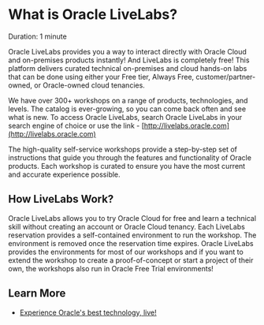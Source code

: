 # What is Oracle LiveLabs?

Duration: 1 minute

Oracle LiveLabs provides you a way to interact directly with Oracle Cloud and on-premises products instantly! And LiveLabs is completely free! This platform delivers curated technical on-premises and cloud hands-on labs that can be done using either your Free tier, Always Free, customer/partner-owned, or Oracle-owned cloud tenancies.

We have over 300+ workshops on a range of products, technologies, and levels. The catalog is ever-growing, so you can come back often and see what is new. To access Oracle LiveLabs, search Oracle LiveLabs in your search engine of choice or use the link - [http://livelabs.oracle.com](http://livelabs.oracle.com)

The high-quality self-service workshops provide a step-by-step set of instructions that  guide you through the features and functionality of Oracle products. Each workshop is curated to ensure you have the most current and accurate experience possible.

## How LiveLabs Work?

Oracle LiveLabs allows you to try Oracle Cloud for free and learn a technical skill without creating an account or Oracle Cloud tenancy. Each LiveLabs reservation provides a self-contained environment to run the workshop. The environment is removed once the reservation time expires. Oracle LiveLabs provides the environments for most of our workshops and if you want to extend the workshop to create a proof-of-concept or start a project of their own, the workshops also run in Oracle Free Trial environments!

## Learn More

* [Experience Oracle's best technology, live!](http://livelabs.oracle.com)
